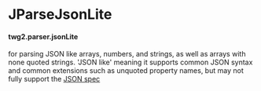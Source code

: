 JParseJsonLite
==============

#### twg2.parser.jsonLite
for parsing JSON like arrays, numbers, and strings, as well as arrays with none quoted strings.
'JSON like' meaning it supports common JSON syntax and common extensions such as unquoted property names, but may not fully support the [JSON spec](http://json.org/)
